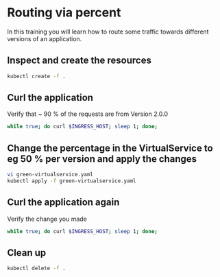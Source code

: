 # Routing via percent

In this training you will learn how to route some traffic towards different versions of an application.

## Inspect and create the resources

```bash
kubectl create -f .
```

## Curl the application

Verify that ~ 90 % of the requests are from Version 2.0.0

```bash
while true; do curl $INGRESS_HOST; sleep 1; done;
```

## Change the percentage in the VirtualService to eg 50 % per version and apply the changes

```bash
vi green-virtualservice.yaml
kubectl apply -f green-virtualservice.yaml
```

## Curl the application again

Verify the change you made

```bash
while true; do curl $INGRESS_HOST; sleep 1; done;
```

## Clean up

```bash
kubectl delete -f .
```
